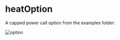 # heatOption
A capped power call option from the examples folder:


![option](https://user-images.githubusercontent.com/12182426/48664057-3b43e000-ea99-11e8-88d2-b4822344fc0b.png)
